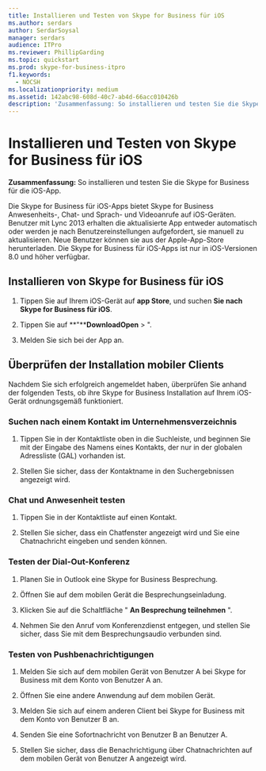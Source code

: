 ```yaml
---
title: Installieren und Testen von Skype for Business für iOS
ms.author: serdars
author: SerdarSoysal
manager: serdars
audience: ITPro
ms.reviewer: PhillipGarding
ms.topic: quickstart
ms.prod: skype-for-business-itpro
f1.keywords:
  - NOCSH
ms.localizationpriority: medium
ms.assetid: 142abc98-608d-40c7-ab4d-66acc010426b
description: 'Zusammenfassung: So installieren und testen Sie die Skype for Business für die iOS-App.'
---
```


# <a name="install-and-test-skype-for-business-for-ios"></a>Installieren und Testen von Skype for Business für iOS
 
**Zusammenfassung:** So installieren und testen Sie die Skype for Business für die iOS-App.
  
Die Skype for Business für iOS-Apps bietet Skype for Business Anwesenheits-, Chat- und Sprach- und Videoanrufe auf iOS-Geräten. Benutzer mit Lync 2013 erhalten die aktualisierte App entweder automatisch oder werden je nach Benutzereinstellungen aufgefordert, sie manuell zu aktualisieren. Neue Benutzer können sie aus der Apple-App-Store herunterladen. Die Skype for Business für iOS-Apps ist nur in iOS-Versionen 8.0 und höher verfügbar.
  
## <a name="installing-skype-for-business-for-ios"></a>Installieren von Skype for Business für iOS

1. Tippen Sie auf Ihrem iOS-Gerät auf **app Store**, und suchen **Sie nach Skype for Business für iOS**.
    
2. Tippen Sie auf **"****DownloadOpen** > ". 
    
3. Melden Sie sich bei der App an.
    
## <a name="verifying-mobile-client-installation"></a>Überprüfen der Installation mobiler Clients

Nachdem Sie sich erfolgreich angemeldet haben, überprüfen Sie anhand der folgenden Tests, ob ihre Skype for Business Installation auf Ihrem iOS-Gerät ordnungsgemäß funktioniert. 
  
### <a name="search-for-a-contact-in-the-corporate-directory"></a>Suchen nach einem Kontakt im Unternehmensverzeichnis

1. Tippen Sie in der Kontaktliste oben in die Suchleiste, und beginnen Sie mit der Eingabe des Namens eines Kontakts, der nur in der globalen Adressliste (GAL) vorhanden ist. 
    
2. Stellen Sie sicher, dass der Kontaktname in den Suchergebnissen angezeigt wird. 
    
### <a name="test-instant-messaging-and-presence"></a>Chat und Anwesenheit testen

1. Tippen Sie in der Kontaktliste auf einen Kontakt. 
    
2. Stellen Sie sicher, dass ein Chatfenster angezeigt wird und Sie eine Chatnachricht eingeben und senden können. 
    
### <a name="test-dial-out-conferencing"></a>Testen der Dial-Out-Konferenz

1. Planen Sie in Outlook eine Skype for Business Besprechung. 
    
2. Öffnen Sie auf dem mobilen Gerät die Besprechungseinladung. 
    
3. Klicken Sie auf die Schaltfläche " **An Besprechung teilnehmen** ".
    
4. Nehmen Sie den Anruf vom Konferenzdienst entgegen, und stellen Sie sicher, dass Sie mit dem Besprechungsaudio verbunden sind. 
    
### <a name="test-push-notifications"></a>Testen von Pushbenachrichtigungen

1. Melden Sie sich auf dem mobilen Gerät von Benutzer A bei Skype for Business mit dem Konto von Benutzer A an. 
    
2. Öffnen Sie eine andere Anwendung auf dem mobilen Gerät. 
    
3. Melden Sie sich auf einem anderen Client bei Skype for Business mit dem Konto von Benutzer B an. 
    
4. Senden Sie eine Sofortnachricht von Benutzer B an Benutzer A. 
    
5. Stellen Sie sicher, dass die Benachrichtigung über Chatnachrichten auf dem mobilen Gerät von Benutzer A angezeigt wird. 
    

